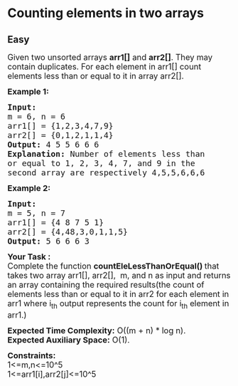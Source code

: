 # Counting elements in two arrays
## Easy 
<div class="problem-statement" style="user-select: auto;">
                <p style="user-select: auto;"></p><p style="user-select: auto;"><span style="font-size: 18px; user-select: auto;">Given two unsorted arrays <strong style="user-select: auto;">arr1[]</strong> and <strong style="user-select: auto;">arr2[]</strong>. They may contain duplicates. For each element in arr1[] count elements less than or equal to it in array arr2[].</span></p>

<p style="user-select: auto;"><span style="font-size: 18px; user-select: auto;"><strong style="user-select: auto;">Example 1:</strong></span></p>

<pre style="position: relative; user-select: auto;"><span style="font-size: 18px; user-select: auto;"><strong style="user-select: auto;">Input:
</strong>m = 6, n = 6
arr1[] = {1,2,3,4,7,9}
arr2[] = {0,1,2,1,1,4}
<strong style="user-select: auto;">Output: </strong>4 5 5 6 6 6<strong style="user-select: auto;">
Explanation: </strong>Number of&nbsp;elements less than
or equal to 1, 2, 3, 4, 7, and 9 in the
second array are respectively 4,5,5,6,6,6</span>
<div class="open_grepper_editor" title="Edit &amp; Save To Grepper" style="user-select: auto;"></div></pre>

<p style="user-select: auto;"><span style="font-size: 18px; user-select: auto;"><strong style="user-select: auto;">Example 2:</strong></span></p>

<pre style="position: relative; user-select: auto;"><span style="font-size: 18px; user-select: auto;"><strong style="user-select: auto;">Input:
</strong>m = 5, n = 7
arr1[] = {4 8 7 5 1}
arr2[] = {4,48,3,0,1,1,5}
<strong style="user-select: auto;">Output: </strong>5 6 6 6 3</span><div class="open_grepper_editor" title="Edit &amp; Save To Grepper" style="user-select: auto;"></div></pre>

<p style="user-select: auto;"><span style="font-size: 18px; user-select: auto;"><strong style="user-select: auto;">Your Task :</strong><br style="user-select: auto;">
Complete the function&nbsp;<strong style="user-select: auto;">countEleLessThanOrEqual()&nbsp;</strong>that takes two array arr1[], arr2[],&nbsp;&nbsp;m, and n&nbsp;as input and returns an array containing the required results(the count of elements less than or equal to it in arr2 for each element in arr1 where i<sub style="user-select: auto;">th</sub> output represents the count for i<sub style="user-select: auto;">th</sub> element in arr1.)</span></p>

<p style="user-select: auto;"><span style="font-size: 18px; user-select: auto;"><strong style="user-select: auto;">Expected Time Complexity:</strong>&nbsp;O((m + n) * log n).<br style="user-select: auto;">
<strong style="user-select: auto;">Expected Auxiliary Space:</strong>&nbsp;O(1).</span></p>

<p style="user-select: auto;"><span style="font-size: 18px; user-select: auto;"><strong style="user-select: auto;">Constraints:</strong><br style="user-select: auto;">
1&lt;=m,n&lt;=10^5<br style="user-select: auto;">
1&lt;=arr1[i],arr2[j]&lt;=10^5</span></p>
 <p style="user-select: auto;"></p>
            </div>
